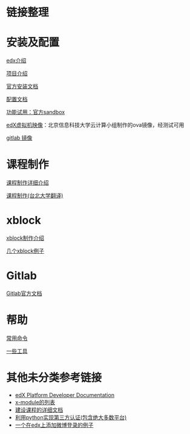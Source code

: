 链接整理
============

安装及配置
======
[edx介绍](http://edx-developer-guide.readthedocs.org/en/latest/)

[项目介绍](http://code.edx.org)

[官方安装文档](https://github.com/edx/configuration/wiki/edX-Ubuntu-12.04-64-bit-Installation)

[配置文档](https://github.com/edx/configuration/wiki/edX-Managing-the-Production-Stack)

[功能试用：官方sandbox](https://github.com/edx/edx-platform/wiki/Open-edx-sandbox-website)

[edX虚拟机映像](http://edustack.org/manual/edx/)：北京信息科技大学云计算小组制作的ova镜像，经测试可用

[gitlab 镜像](http://www.turnkeylinux.org/gitlab)

课程制作
======
[课程制作详细介绍](http://edx-partner-course-staff.readthedocs.org/en/latest/exercises_tools/external_graders.html)

[课程制作(台北大学翻译)](http://edx-ca-zhtw.readthedocs.org/zh_TW/latest/)


xblock
======
[xblock制作介绍](http://xblock.readthedocs.org/en/latest/)

[几个xblock例子](https://github.com/edx-solutions)

Gitlab
======
[Gitlab官方文档](https://gitlab.com/gitlab-org/omnibus-gitlab/blob/master/README.md)

帮助
======
[常用命令](https://github.com/edx/edx-platform/wiki/Shell-commands)

[一些工具](https://github.com/edx/edx-tools/wiki)

其他未分类参考链接
============

 * [edX Platform Developer Documentation](http://edx-developer-guide.readthedocs.org/en/latest/overview.html)
 * [x-module的列表](https://github.com/edx/edx-platform/tree/master/common/lib/xmodule/xmodule)
 * [建设课程的详细文档](http://edx-partner-course-staff.readthedocs.org/en/latest/exercises_tools/external_graders.html)
 * [利用python实现第三方认证(包含绝大多数平台)](https://github.com/omab/python-social-auth/)
 * [一个在edx上添加微博登录的例子](https://idefs.com/record-to-open-edx-add-twitter-login.html)
